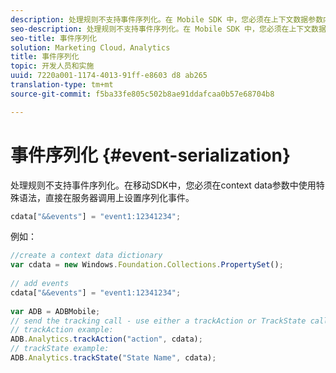 ```yaml
---
description: 处理规则不支持事件序列化。在 Mobile SDK 中，您必须在上下文数据参数内使用专门的语法，直接在服务器调用中设置序列化事件。
seo-description: 处理规则不支持事件序列化。在 Mobile SDK 中，您必须在上下文数据参数内使用专门的语法，直接在服务器调用中设置序列化事件。
seo-title: 事件序列化
solution: Marketing Cloud，Analytics
title: 事件序列化
topic: 开发人员和实施
uuid: 7220a001-1174-4013-91ff-e8603 d8 ab265
translation-type: tm+mt
source-git-commit: f5ba33fe805c502b8ae91ddafcaa0b57e68704b8

---
```



# 事件序列化 {#event-serialization}

处理规则不支持事件序列化。在移动SDK中，您必须在context data参数中使用特殊语法，直接在服务器调用上设置序列化事件。

```js
cdata["&&events"] = "event1:12341234";
```

例如：

```js
//create a context data dictionary 
var cdata = new Windows.Foundation.Collections.PropertySet(); 
 
// add events 
cdata["&&events"] = "event1:12341234"; 
 
var ADB = ADBMobile; 
// send the tracking call - use either a trackAction or TrackState call. 
// trackAction example: 
ADB.Analytics.trackAction("action", cdata); 
// trackState example: 
ADB.Analytics.trackState("State Name", cdata);
```

